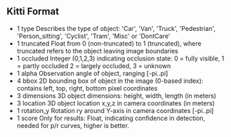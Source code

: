 ## Kitti Format
- 1 type Describes the type of object: 'Car', 'Van', 'Truck',
'Pedestrian', 'Person_sitting', 'Cyclist', 'Tram',
'Misc' or 'DontCare'
- 1 truncated Float from 0 (non-truncated) to 1 (truncated), where
truncated refers to the object leaving image boundaries
- 1 occluded Integer (0,1,2,3) indicating occlusion state:
0 = fully visible, 1 = partly occluded
2 = largely occluded, 3 = unknown
- 1 alpha Observation angle of object, ranging [-pi..pi]
- 4 bbox 2D bounding box of object in the image (0-based index):
contains left, top, right, bottom pixel coordinates
- 3 dimensions 3D object dimensions: height, width, length (in meters)
- 3 location 3D object location x,y,z in camera coordinates (in meters)
- 1 rotation_y Rotation ry around Y-axis in camera coordinates [-pi..pi]
- 1 score Only for results: Float, indicating confidence in
detection, needed for p/r curves, higher is better.